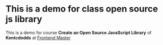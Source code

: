 # This is a demo for class open source js library

This is a demo for course **Create an Open Source JavaScript Library**
of **Kentcdodds** at [Frontend Master](https://frontendmasters.com/)